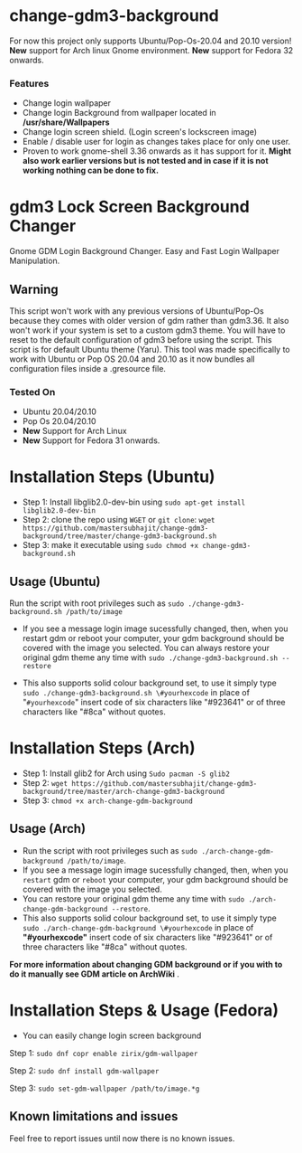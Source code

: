 # change-gdm3-background
For now this project only supports Ubuntu/Pop-Os-20.04 and 20.10 version!
__New__ support for Arch linux Gnome environment.
__New__ support for Fedora 32 onwards. 

### Features
* Change login wallpaper
* Change login Background from wallpaper located in __/usr/share/Wallpapers__
* Change login screen shield. (Login screen's lockscreen image)
* Enable / disable user for login as changes takes place for only one user. 
* Proven to work gnome-shell 3.36 onwards as it has support for it. __Might also work earlier versions but is not tested and in case if it is not working nothing can be done to fix.__

# gdm3 Lock Screen Background Changer
Gnome GDM Login Background Changer. Easy and Fast Login Wallpaper Manipulation.

## Warning
This script won't work with any previous versions of Ubuntu/Pop-Os because they comes with older version of gdm rather than gdm3.36. It also won't work if your system is set to a custom gdm3 theme. You will have to reset to the default configuration of gdm3 before using the script. This script is for default Ubuntu theme (Yaru). This tool was made specifically to work with Ubuntu or Pop OS 20.04 and 20.10 as it now bundles all configuration files inside a .gresource file.

### Tested On 
* Ubuntu 20.04/20.10
* Pop Os 20.04/20.10
* __New__ Support for Arch Linux
* __New__ Support for Fedora 31 onwards.
# Installation Steps (Ubuntu) 
* Step 1: Install libglib2.0-dev-bin using `sudo apt-get install libglib2.0-dev-bin`
* Step 2: clone the repo using `WGET` or `git clone`:
`wget https://github.com/mastersubhajit/change-gdm3-background/tree/master/change-gdm3-background.sh`
* Step 3: make it executable using `sudo chmod +x change-gdm3-background.sh`

## Usage (Ubuntu)
Run the script with root privileges such as `sudo ./change-gdm3-background.sh /path/to/image`
* If you see a message login image sucessfully changed, then, when you restart gdm or reboot your computer, your gdm background should be covered with the image you selected.
You can always restore your original gdm theme any time with `sudo ./change-gdm3-background.sh --restore`

* This also supports solid colour background set, to use it simply type `sudo ./change-gdm3-background.sh \#yourhexcode` in place of "`#yourhexcode`" insert code of six characters like "#923641" or of three characters like "#8ca" without quotes.

# Installation Steps (Arch)
* Step 1: Install glib2 for Arch using `Sudo pacman -S glib2`
* Step 2: `wget https://github.com/mastersubhajit/change-gdm3-background/tree/master/arch-change-gdm3-background`
* Step 3: `chmod +x arch-change-gdm-background`

## Usage (Arch)
* Run the script with root privileges such as `sudo ./arch-change-gdm-background /path/to/image`.
* If you see a message login image sucessfully changed, then, when you `restart` gdm or `reboot` your computer, your gdm background should be covered with the image you selected.
* You can restore your original gdm theme any time with `sudo ./arch-change-gdm-background --restore`.
* This also supports solid colour background set, to use it simply type `sudo ./arch-change-gdm-background \#yourhexcode` in place of __"#yourhexcode"__ insert code of six characters like "#923641" or of three characters like "#8ca" without quotes.

__For more information about changing GDM background or if you with to do it manually see GDM article on ArchWiki__ .

# Installation Steps & Usage __(Fedora)__
* You can easily change login screen background

Step 1: `sudo dnf copr enable zirix/gdm-wallpaper`

Step 2: `sudo dnf install gdm-wallpaper`

Step 3: `sudo set-gdm-wallpaper /path/to/image.*g`

## Known limitations and issues
Feel free to report issues until now there is no known issues.
